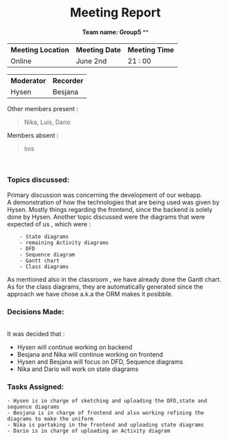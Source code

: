 

<div align="center">
    <h1> Meeting Report </h1>
    <h4> Team name: Group5 ^^</h4> 
</div>

<div align="center">
    <table width="100%">
    <tr>
        <th>Meeting Location</th>
        <th>Meeting Date</th>
        <th>Meeting Time</th>
    </tr>
    <tr>
        <td>Online</td>
        <td>June 2nd </td>
        <td>21 : 00</td>
    </tr>
    </table>
    <table width="100%">
    <tr>
        <th>Moderator</th>
        <th>Recorder</th>
    </tr>
    <tr>
        <td>Hysen</td>
        <td>Besjana</td>
    </tr>
    </table>
</div>

Other members present :
>Nika, Luis, Dario

Members absent :
>Inis

<br>

### Topics discussed: 
Primary discussion was concerning the development of our webapp.  
A demonstration of how the technologies that are being used was given by Hysen. Mostly things regarding the frontend, since the backend is solely done by Hysen. 
Another topic discussed were the diagrams that were expected of us , which were :

        - State diagrams 
        - remaining Activity diagrams
        - DFD 
        - Sequence diagram
        - Gantt chart
        - Class diagrams 

As mentioned also in the classroom , we have already done the Gantt chart.
As for the class diagrams, they are automatically generated since the approach we have chose a.k.a the ORM makes it posibble.
<br>

### Decisions Made:
<br>
It was decided that :  

-   Hysen will continue working on backend
-   Besjana and Nika will continue working on frontend
-   Hysen and Besjana will focus on DFD, Sequence diagrams
-   Nika and Dario will work on state diagrams

### Tasks Assigned:

    - Hysen is in charge of sketching and uploading the DFD,state and sequence diagrams
    - Besjana is in charge of frontend and also working refining the diagrams to make the uniform
    - Nika is partaking in the frontend and uploading state diagrams
    - Dario is in charge of uploading an Activity diagram 

